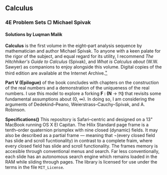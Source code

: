 ## Calculus
### 4E Problem Sets &#9634; Michael Spivak
#### Solutions by Luqman Malik

__Calculus__ is the first volume in the eight–part analysis sequence by mathematician and author Michael Spivak. To anyone with a keen palate for the rigor of the subject, and equal regard for its utility, I recommend _The Hitchhiker's Guide to Calculus_ (Spivak), and _What is Calculus about_ (W.W. Sawyer) as companions to enjoy alongside this volume. Digital copies of the third edition are available at the Internet Archive.[<sup>+</sup>](https://archive.org/details/Calculus_643)

__Part V (Epilogue)__ of the book concludes with chapters on the construction of the real numbers and a demonstration of the uniqueness of the real numbers. I use this model to explore a forking  **F : (N** &rarr; **&real;)** that revisits some fundamental assumptions about (0, &#x221e;). In doing so, I am considering the arguments of Dedekind–Peano, Weierstrass–Cauchy–Spivak, and A. Robinson.

__Specifications()__ This repository is Safari–centric and designed on a 13" MacBook running OS X El Capitan. The Hilix Standard page frame is a tenth–order quaternion prismplex with nine closed (dynamic) fields. It may also be described as a partial frame — meaning that ¬(every closed field has slide and scroll fucntionality) in contrast to a complete fraim, where every closed field has slide and scroll functionality. The frames memory is accesible through conventional menus and search. Far less conventionally, each slide has an autonomous search engine which remains loaded in the RAM while sliding through pages. The library is licensed for use under the terms in the file <code>MIT_License</code>.
